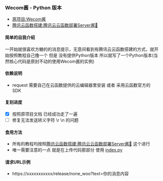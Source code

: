 <!--
 * @Author: Ziheng
 * @Date: 2021-08-27 17:20:14
 * @LastEditTime: 2021-08-27 17:35:32
-->

### Wecom酱 - Python 版本
- [原项目:Wecom酱](https://github.com/easychen/wecomchan)
- [腾讯云函数搭建:腾讯云云函数部署Server酱📣](https://github.com/easychen/wecomchan/tree/main/go-scf)

#### 简单的自我介绍
一开始就很喜欢方糖的的消息提示，无意间看到有腾讯云云函数搭建的方式，就开始按照教程自己撸一个
但是 没有提供Python版本 所以就写了一个Python版本(当然核心代码是原封不动的使用Wecom酱的实例)
#### 依赖说明
- request 需要自己在云函数提供的云编辑器里安装 或者 采用云函数官方的SDK
#### 复刻进度
- [x] 按照原项目文档 已经成功走了一遍
- [ ] 修复无法发送转义字符 \r \n 的问题

#### 食用方法
- 所有的教程均按照[腾讯云函数搭建:腾讯云云函数部署Server酱📣](https://github.com/easychen/wecomchan/tree/main/go-scf) 这个进行
- 唯一需要注意的一点 就是在上传代码那部分 使用 [index.py](https://github.com/nonewind/Comess/blob/master/index.py)
#### 请求URL示例
- https://xxxxxxxxxxx/release/none_woo?text=你的消息内容
